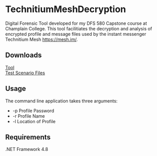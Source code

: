 # TechnitiumMeshDecryption

Digital Forensic Tool developed for my DFS 580 Capstone course at Champlain College. This tool facilitiates the decryption and analysis of encrypted profile and message files used by the instant messenger Technitium Mesh <https://mesh.im/>. 

## Downloads
[Tool](https://github.com/ogmini/TechnitiumMeshDecryption/blob/main/Downloads/MeshDecryption.zip)
\
[Test Scenario Files](https://github.com/ogmini/TechnitiumMeshDecryption/blob/main/Downloads/Test%20Scenario.zip)

## Usage
The command line application takes three arguments:
* -p Profile Password
* -r Profile Name
* -l Location of Profile

## Requirements
.NET Framework 4.8
  
